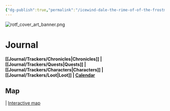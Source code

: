 ```yaml
---
{"dg-publish":true,"permalink":"/icewind-dale-the-rime-of-of-the-frostmaiden/","hideInGraph":true,"tags":["gardenEntry"]}
---
```


![rotf_cover_art_banner.png](/img/user/_attachments/misc/rotf_cover_art_banner.png)
# Journal
**[[Journal/Trackers/Chronicles\|Chronicles]] | [[Journal/Trackers/Quests\|Quests]] |  [[Journal/Trackers/Characters\|Characters]]  | [[Journal/Trackers/Loot\|Loot]] | [Calendar](https://app.fantasy-calendar.com/calendars/b92ff6b73ed0d08bb329405ca22ef86f)**

## Map 
 | [Interactive map](https://www.aidedd.org/atlas/index.php?map=I&l=1)
